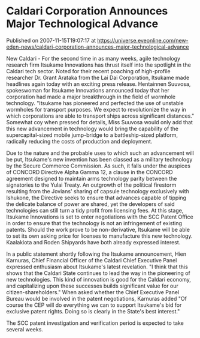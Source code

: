 # Caldari Corporation Announces Major Technological Advance
Published on 2007-11-15T19:07:17 at https://universe.eveonline.com/new-eden-news/caldari-corporation-announces-major-technological-advance

New Caldari - For the second time in as many weeks, agile technology research firm Itsukame Innovations has thrust itself into the spotlight in the Caldari tech sector. Noted for their recent poaching of high-profile researcher Dr. Grant Arataka from the Lai Dai Corporation, Itsukame made headlines again today with an exciting press release. Hentainnen Suuvosa, spokeswoman for Itsukame Innovations announced today that her corporation had made a major breakthrough in the field of wormhole technology. "Itsukame has pioneered and perfected the use of unstable wormholes for transport purposes. We expect to revolutionize the way in which corporations are able to transport ships across significant distances." Somewhat coy when pressed for details, Miss Suuvosa would only add that this new advancement in technology would bring the capability of the supercapital-sized mobile jump-bridge to a battleship-sized platform, radically reducing the costs of production and deployment.   
  
Due to the nature and the probable uses to which such an advancement will be put, Itsukame's new invention has been classed as a military technology by the Secure Commerce Commission. As such, it falls under the auspices of CONCORD Directive Alpha Gamma 12, a clause in the CONCORD agreement designed to maintain arms technology parity between the signatories to the Yulai Treaty. An outgrowth of the political firestorm resulting from the Jovians' sharing of capsule technology exclusively with Ishukone, the Directive seeks to ensure that advances capable of tipping the delicate balance of power are shared, yet the developers of said technologies can still turn a tidy profit from licensing fees. At this stage, Itsukame Innovations is set to enter negotiations with the SCC Patent Office in order to ensure that the technology is not an infringement of existing patents. Should the work prove to be non-derivative, Itsukame will be able to set its own asking price for licenses to manufacture this new technology. Kaalakiota and Roden Shipyards have both already expressed interest.   
  
In a public statement shortly following the Itsukame announcement, Hien Karnuras, Chief Financial Officer of the Caldari Chief Executive Panel expressed enthusiasm about Itsukame's latest revelation. "I think that this shows that the Caldari State continues to lead the way in the pioneering of new technologies. This kind of innovation is good for the Caldari economy, and capitalizing upon these successes builds significant value for our citizen-shareholders." When asked whether the Chief Executive Panel Bureau would be involved in the patent negotiations, Karnuras added "Of course the CEP will do everything we can to support Itsukame's bid for exclusive patent rights. Doing so is clearly in the State's best interest."   
  
The SCC patent investigation and verification period is expected to take several weeks.
